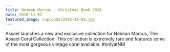 ```yaml
---
title: Neiman Marcus - Christmas Book 2016
date: 2016-11-02
featured_image: /uploads/2016-11-02.jpg
---
```

Assael launches a new and exclusive collection for Neiman Marcus, The Assael Coral Collection. This collection is extremely rare and features some of the most gorgeous vintage coral available. #onlyatNM ​​